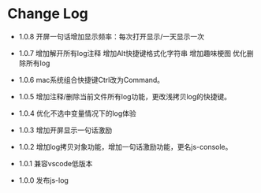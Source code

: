 # Change Log

- 1.0.8
开屏一句话增加显示频率：每次打开显示/一天显示一次

- 1.0.7 
增加解开所有log注释
增加Alt快捷键格式化字符串
增加趣味梗图
优化删除所有log

- 1.0.6 
mac系统组合快捷键Ctrl改为Command。

- 1.0.5 
增加注释/删除当前文件所有log功能，更改浅拷贝log的快捷键。

- 1.0.4 
优化不选中变量情况下的log体验

- 1.0.3 
增加开屏显示一句话激励

- 1.0.2 
增加log拷贝对象功能，增加一句话激励功能，更名js-console。

- 1.0.1 
兼容vscode低版本

- 1.0.0 
发布js-log



